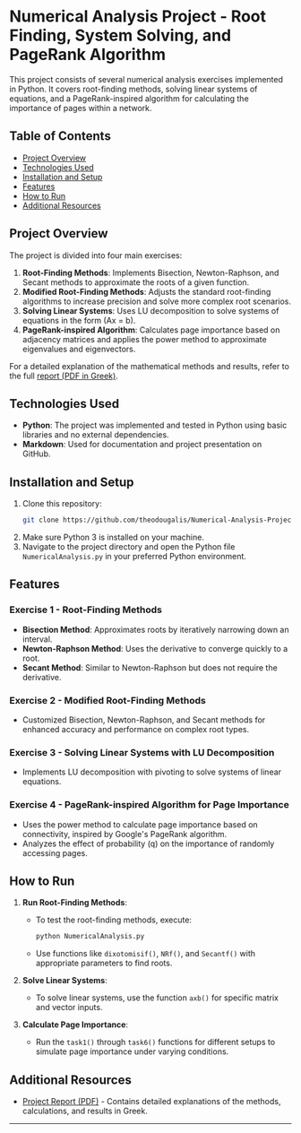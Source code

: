 # Numerical Analysis Project - Root Finding, System Solving, and PageRank Algorithm

This project consists of several numerical analysis exercises implemented in Python. It covers root-finding methods, solving linear systems of equations, and a PageRank-inspired algorithm for calculating the importance of pages within a network.

## Table of Contents
- [Project Overview](#project-overview)
- [Technologies Used](#technologies-used)
- [Installation and Setup](#installation-and-setup)
- [Features](#features)
- [How to Run](#how-to-run)
- [Additional Resources](#additional-resources)

## Project Overview
The project is divided into four main exercises:
1. **Root-Finding Methods**: Implements Bisection, Newton-Raphson, and Secant methods to approximate the roots of a given function.
2. **Modified Root-Finding Methods**: Adjusts the standard root-finding algorithms to increase precision and solve more complex root scenarios.
3. **Solving Linear Systems**: Uses LU decomposition to solve systems of equations in the form \(Ax = b\).
4. **PageRank-inspired Algorithm**: Calculates page importance based on adjacency matrices and applies the power method to approximate eigenvalues and eigenvectors.

For a detailed explanation of the mathematical methods and results, refer to the full [report (PDF in Greek)](./NumericalAnalysis.pdf).

## Technologies Used
- **Python**: The project was implemented and tested in Python using basic libraries and no external dependencies.
- **Markdown**: Used for documentation and project presentation on GitHub.

## Installation and Setup
1. Clone this repository:
    ```bash
    git clone https://github.com/theodougalis/Numerical-Analysis-Project---Root-Finding--System-Solving--and-PageRank-Algorithm.git
    ```
2. Make sure Python 3 is installed on your machine.
3. Navigate to the project directory and open the Python file `NumericalAnalysis.py` in your preferred Python environment.

## Features
### Exercise 1 - Root-Finding Methods
- **Bisection Method**: Approximates roots by iteratively narrowing down an interval.
- **Newton-Raphson Method**: Uses the derivative to converge quickly to a root.
- **Secant Method**: Similar to Newton-Raphson but does not require the derivative.

### Exercise 2 - Modified Root-Finding Methods
- Customized Bisection, Newton-Raphson, and Secant methods for enhanced accuracy and performance on complex root types.

### Exercise 3 - Solving Linear Systems with LU Decomposition
- Implements LU decomposition with pivoting to solve systems of linear equations.

### Exercise 4 - PageRank-inspired Algorithm for Page Importance
- Uses the power method to calculate page importance based on connectivity, inspired by Google's PageRank algorithm.
- Analyzes the effect of probability \(q\) on the importance of randomly accessing pages.

## How to Run
1. **Run Root-Finding Methods**:
   - To test the root-finding methods, execute:
     ```python
     python NumericalAnalysis.py
     ```
   - Use functions like `dixotomisif()`, `NRf()`, and `Secantf()` with appropriate parameters to find roots.

2. **Solve Linear Systems**:
   - To solve linear systems, use the function `axb()` for specific matrix and vector inputs.

3. **Calculate Page Importance**:
   - Run the `task1()` through `task6()` functions for different setups to simulate page importance under varying conditions.

## Additional Resources
- [Project Report (PDF)](./NumericalAnalysis.pdf) - Contains detailed explanations of the methods, calculations, and results in Greek.

---

